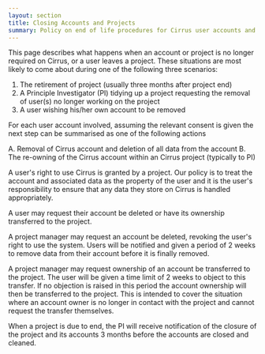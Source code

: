 ```yaml
---
layout: section
title: Closing Accounts and Projects
summary: Policy on end of life procedures for Cirrus user accounts and projects
---
```


This page describes what happens when an account or project is no longer
required on Cirrus, or a user leaves a project. These situations are
most likely to come about during one of the following three scenarios:

1.  The retirement of project (usually three months after project end)
2.  A Principle Investigator (PI) tidying up a project requesting the removal of user(s) no
    longer working on the project
3.  A user wishing his/her own account to be removed

For each user account involved, assuming the relevant consent is given
the next step can be summarised as one of the following actions

A.  Removal of Cirrus account and deletion of all data from the account
B.  The re-owning of the Cirrus account within an Cirrus project
    (typically to PI)

 A user's right to use Cirrus is granted by a project. Our policy is to treat the account 
 and associated data as the property of the user and it is the user's responsibility to 
 ensure that any data they store on Cirrus  is handled appropriately.

A user may request their account be deleted or have its ownership transferred to the project.

A project manager may request an account be deleted, revoking the user's right to use the system. 
Users will be notified and given a period of 2 weeks to remove data from their account before it is finally removed.

A project manager may request ownership of an account be transferred to the project. 
The user will be given a time limit of 2 weeks to object to this transfer. If no objection is 
raised in this period the account ownership will then be transferred to the project. This 
is intended to cover the situation where an account owner is no longer in contact with 
the project and cannot request the transfer themselves.

When a project is due to end, the PI will receive notification of the closure of the project 
and its accounts 3 months before the accounts are closed and cleaned. 

